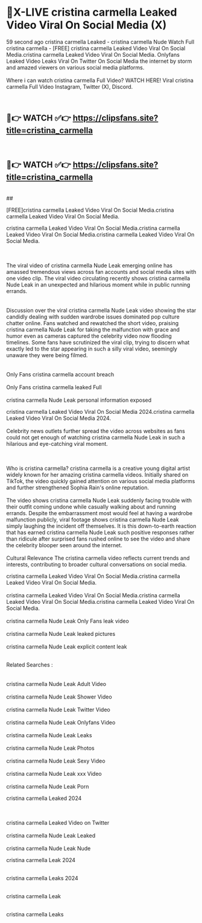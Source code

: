 # 🔴X-LIVE cristina carmella Leaked Video Viral On Social Media (X)<br>


59 second ago cristina carmella Leaked  - cristina carmella Nude  Watch Full cristina carmella - [FREE] cristina carmella Leaked Video Viral On Social Media.cristina carmella Leaked Video Viral On Social Media.   Onlyfans Leaked Video Leaks Viral On Twitter On Social Media the internet by storm and amazed viewers on various social media platforms. <br><br>
Where i can watch cristina carmella Full Video? WATCH HERE! Viral cristina carmella Full Video Instagram, Twitter (X), Discord. <br>


 <br>

##  🔴👉 WATCH ✅👉  <a href="https://clipsfans.site?title=cristina_carmella&ref=git">https://clipsfans.site?title=cristina_carmella</a> <br>
  <br>

##  🔴👉 WATCH ✅👉  <a href="https://clipsfans.site?title=cristina_carmella&ref=git">https://clipsfans.site?title=cristina_carmella</a> <br>
  <br>
  ##



[FREE]cristina carmella Leaked Video Viral On Social Media.cristina carmella Leaked Video Viral On Social Media. <br>

cristina carmella Leaked Video Viral On Social Media.cristina carmella Leaked Video Viral On Social Media.cristina carmella Leaked Video Viral On Social Media. <br>


  <br>

  <br>
The viral video of cristina carmella Nude Leak emerging online has amassed tremendous views across fan accounts and social media sites with one video clip. The viral video circulating recently shows cristina carmella Nude Leak in an unexpected and hilarious moment while in public running errands.<br>
<br>


<br>
Discussion over the viral cristina carmella Nude Leak video showing the star candidly dealing with sudden wardrobe issues dominated pop culture chatter online. Fans watched and rewatched the short video, praising cristina carmella Nude Leak for taking the malfunction with grace and humor even as cameras captured the celebrity video now flooding timelines. Some fans have scrutinized the viral clip, trying to discern what exactly led to the star appearing in such a silly viral video, seemingly unaware they were being filmed.<br>
<br>
<br> 
Only Fans cristina carmella account breach<br>
<br>
Only Fans cristina carmella leaked Full <br>
<br>
cristina carmella Nude Leak personal information exposed<br>

cristina carmella Leaked Video Viral On Social Media 2024.cristina carmella Leaked Video Viral On Social Media 2024. <br>
<br>
Celebrity news outlets further spread the video across websites as fans could not get enough of watching cristina carmella Nude Leak in such a hilarious and eye-catching viral moment.<br>
<br>

<br>
Who is cristina carmella? cristina carmella is a creative young digital artist widely known for her amazing cristina carmella videos. Initially shared on TikTok, the video quickly gained attention on various social media platforms and further strengthened Sophia Rain's online reputation.<br>
<br>
The video shows cristina carmella Nude Leak suddenly facing trouble with their outfit coming undone while casually walking about and running errands. Despite the embarrassment most would feel at having a wardrobe malfunction publicly, viral footage shows cristina carmella Nude Leak simply laughing the incident off themselves. It is this down-to-earth reaction that has earned cristina carmella Nude Leak such positive responses rather than ridicule after surprised fans rushed online to see the video and share the celebrity blooper seen around the internet.<br>
<br>
Cultural Relevance The cristina carmella video reflects current trends and interests, contributing to broader cultural conversations on social media.<br>

cristina carmella Leaked Video Viral On Social Media.cristina carmella Leaked Video Viral On Social Media.<br>
<br>
cristina carmella Leaked Video Viral On Social Media.cristina carmella Leaked Video Viral On Social Media.cristina carmella Leaked Video Viral On Social Media.<br>
<br>
cristina carmella Nude Leak Only Fans leak video<br>
<br>
cristina carmella Nude Leak leaked pictures<br>
<br>
cristina carmella Nude Leak explicit content leak<br>


<br>
Related Searches :<br>
<br>

<br>
cristina carmella Nude Leak Adult Video<br>
<br>
cristina carmella Nude Leak Shower Video<br>
<br>
cristina carmella Nude Leak Twitter Video<br>
<br>
cristina carmella Nude Leak Onlyfans Video<br>
<br>
cristina carmella Nude Leak Leaks<br>
<br>
cristina carmella Nude Leak Photos<br>

<br>
cristina carmella Nude Leak Sexy Video<br>
<br>
cristina carmella Nude Leak xxx Video<br>
<br>
cristina carmella Nude Leak Porn<br>

cristina carmella  Leaked 2024 <br> <br>
<br>

cristina carmella Leaked Video on Twitter <br>
<br>
cristina carmella Nude Leak Leaked<br>
<br>
cristina carmella Nude Leak Nude<br>


cristina carmella  Leak 2024 <br> <br>



cristina carmella  Leaks 2024 <br> <br>



 
cristina carmella  Leak<br> <br>



cristina carmella  Leaks<br> <br>





</p>




 



</p>











